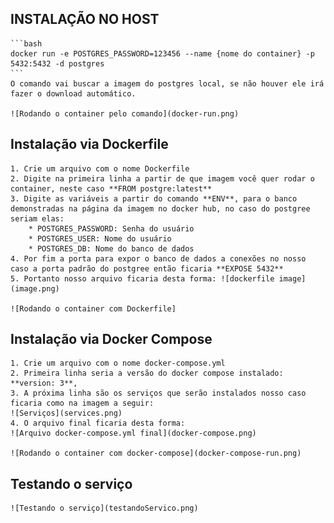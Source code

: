 ## INSTALAÇÃO NO HOST
    ```bash 
    docker run -e POSTGRES_PASSWORD=123456 --name {nome do container} -p 5432:5432 -d postgres
    ```
    O comando vai buscar a imagem do postgres local, se não houver ele irá fazer o download automático.
    
    ![Rodando o container pelo comando](docker-run.png)

## Instalação via Dockerfile
    1. Crie um arquivo com o nome Dockerfile
    2. Digite na primeira linha a partir de que imagem você quer rodar o container, neste caso **FROM postgre:latest**
    3. Digite as variáveis a partir do comando **ENV**, para o banco demonstradas na página da imagem no docker hub, no caso do postgree seriam elas:
        * POSTGRES_PASSWORD: Senha do usuário
        * POSTGRES_USER: Nome do usuário
        * POSTGRES_DB: Nome do banco de dados
    4. Por fim a porta para expor o banco de dados a conexões no nosso caso a porta padrão do postgree então ficaria **EXPOSE 5432**
    5. Portanto nosso arquivo ficaria desta forma: ![dockerfile image](image.png)

    ![Rodando o container com Dockerfile]

## Instalação via Docker Compose
    1. Crie um arquivo com o nome docker-compose.yml
    2. Primeira linha seria a versão do docker compose instalado: **version: 3**,
    3. A próxima linha são os serviços que serão instalados nosso caso ficaria como na imagem a seguir:
    ![Serviços](services.png)
    4. O arquivo final ficaria desta forma:
    ![Arquivo docker-compose.yml final](docker-compose.png)
    
    ![Rodando o container com docker-compose](docker-compose-run.png)


## Testando o serviço

    ![Testando o serviço](testandoServico.png)